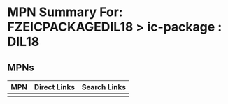 



# MPN Summary For: FZEICPACKAGEDIL18 > ic-package : DIL18

## MPNs
  

|MPN|Direct Links|Search Links|
| :--- | :--- | :--- |
||||
